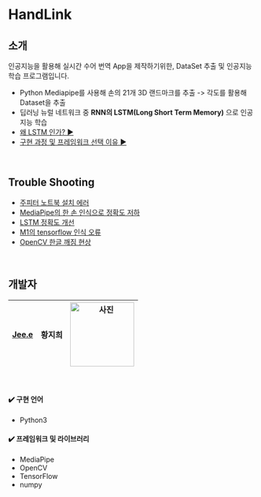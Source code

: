 # HandLink

## 소개
인공지능을 활용해 실시간 수어 번역 App을 제작하기위한, DataSet 추출 및 인공지능 학습 프로그램입니다.

- Python Mediapipe를 사용해 손의 21개 3D 랜드마크를 추출 -> 각도를 활용해 Dataset을 추출
- 딥러닝 뉴럴 네트워크 중 **RNN의 LSTM(Long Short Term Memory)** 으로 인공지능 학습
- [왜 LSTM 인가? ▶︎](https://github.com/Jeeehee/HandLink/issues/7)
- [구현 과정 및 프레임워크 선택 이유 ▶︎](https://github.com/Jeeehee/HandLink/issues/6)

<br>

## Trouble Shooting
- [주피터 노트북 설치 에러](https://github.com/Jeeehee/HandLink/issues/1)
- [MediaPipe의 한 손 인식으로 정확도 저하](https://github.com/Jeeehee/HandLink/issues/2)
- [LSTM 정확도 개선](https://github.com/Jeeehee/HandLink/issues/3)
- [M1의 tensorflow 인식 오류](https://github.com/Jeeehee/HandLink/issues/4)
- [OpenCV 한글 깨짐 현상](https://github.com/Jeeehee/HandLink/issues/5)


<br>

## 개발자
|[Jee.e](https://github.com/Jeeehee)|황지희|<img width="130" alt="사진" src="https://user-images.githubusercontent.com/92635121/200990518-49c850d3-91b9-4818-8666-f0f0cc85479a.png">|
|--|--|--|

<br>

#### ✔️ 구현 언어
- Python3

#### ✔️ 프레임워크 및 라이브러리
- MediaPipe
- OpenCV
- TensorFlow
- numpy

